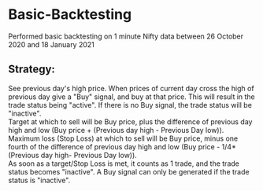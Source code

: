 # Basic-Backtesting  
Performed basic backtesting on 1 minute Nifty data between 26 October 2020 and 18 January 2021  
## Strategy:  
See previous day's high price. When prices of current day cross the high of previous day give a "Buy" signal, and buy at that price. This will result in the trade status being "active". If there is no Buy signal, the trade status will be "inactive".  
Target at which to sell will be Buy price, plus the difference of previous day high and low (Buy price + (Previous day high - Previous Day low)).  
Maximum loss (Stop Loss) at which to sell will be Buy price, minus one fourth of the difference of previous day high and low (Buy price - 1/4* (Previous day high- Previous Day low)).  
As soon as a target/Stop Loss is met, it counts as 1 trade, and the trade status becomes "inactive". A Buy signal can only be generated if the trade status is "inactive".
